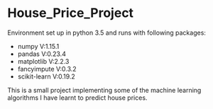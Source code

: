 # House_Price_Project

Environment set up in python 3.5 and runs with following packages:
* numpy        V:1.15.1
* pandas       V:0.23.4
*  matplotlib  V:2.2.3
* fancyimpute  V:0.3.2 
* scikit-learn V:0.19.2
<p>
This is a small project implementing some of the machine learning algorithms I have learnt to predict house prices. 
